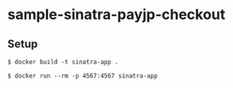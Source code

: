 # sample-sinatra-payjp-checkout


## Setup

```
$ docker build -t sinatra-app .

$ docker run --rm -p 4567:4567 sinatra-app
```
